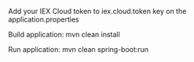 
Add your IEX Cloud token to iex.cloud.token key on the application.properties

Build application:
    mvn clean install

Run application:
    mvn clean spring-boot:run


